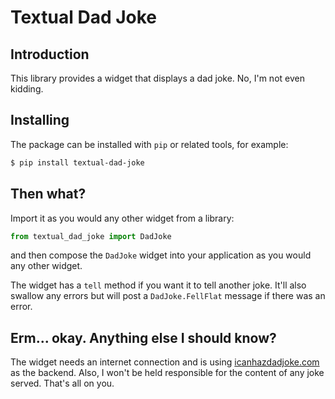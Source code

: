 # Textual Dad Joke

## Introduction

This library provides a widget that displays a dad joke. No, I'm not even
kidding.

## Installing

The package can be installed with `pip` or related tools, for example:

```sh
$ pip install textual-dad-joke
```

## Then what?

Import it as you would any other widget from a library:

```python
from textual_dad_joke import DadJoke
```

and then compose the `DadJoke` widget into your application as you would any
other widget.

The widget has a `tell` method if you want it to tell another joke. It'll
also swallow any errors but will post a `DadJoke.FellFlat` message if there
was an error.

## Erm... okay. Anything else I should know?

The widget needs an internet connection and is using
[icanhazdadjoke.com](https://icanhazdadjoke.com/) as the backend. Also, I
won't be held responsible for the content of any joke served. That's all on
you.


[//]: # (README.md ends here)
